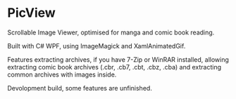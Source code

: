 # PicView

Scrollable Image Viewer, optimised for manga and comic book reading.

Built with C# WPF, using ImageMagick and XamlAnimatedGif.

Features extracting archives, if you have 7-Zip or WinRAR installed, allowing extracting comic book archives (.cbr, .cb7, .cbt, .cbz, .cba) and extracting common archives with images inside.

Devolopment build, some features are unfinished.